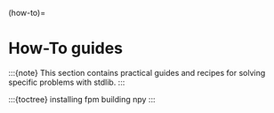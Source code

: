 (how-to)=

# How-To guides

:::{note}
This section contains practical guides and recipes for solving specific problems with stdlib.
:::

:::{toctree}
installing
fpm
building
npy
:::
